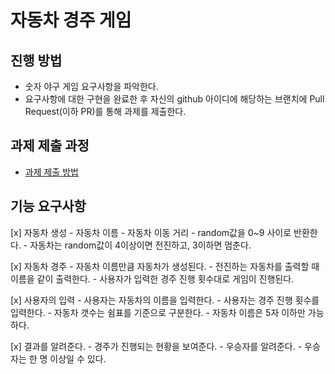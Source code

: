 # 자동차 경주 게임
## 진행 방법
* 숫자 야구 게임 요구사항을 파악한다.
* 요구사항에 대한 구현을 완료한 후 자신의 github 아이디에 해당하는 브랜치에 Pull Request(이하 PR)를 통해 과제를 제출한다.

## 과제 제출 과정
* [과제 제출 방법](https://github.com/next-step/nextstep-docs/tree/master/precourse)


## 기능 요구사항
[x] 자동차 생성
    - 자동차 이름
    - 자동차 이동 거리
    - random값을 0~9 사이로 반환한다.
    - 자동차는 random값이 4이상이면 전진하고, 3이하면 멈춘다.

[x] 자동차 경주
    - 자동차 이름만큼 자동차가 생성된다.
    - 전진하는 자동차를 출력할 때 이름을 같이 출력한다.
    - 사용자가 입력한 경주 진행 횟수대로 게임이 진행된다.

[x] 사용자의 입력
    - 사용자는 자동차의 이름을 입력한다.
    - 사용자는 경주 진행 횟수를 입력한다.
    - 자동차 갯수는 쉼표를 기준으로 구분한다.
    - 자동차 이름은 5자 이하만 가능하다.

[x] 결과를 알려준다.
    - 경주가 진행되는 현황을 보여준다.
    - 우승자를 알려준다.
    - 우승자는 한 명 이상일 수 있다.